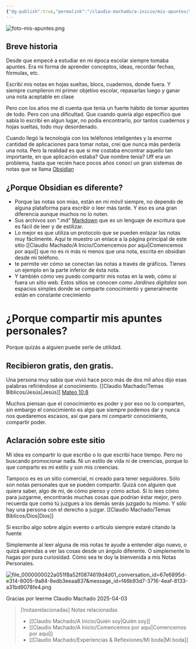 ```yaml
---
{"dg-publish":true,"permalink":"/claudio-machado/a-inicio/mis-apuntes/"}
---
```



![foto-mis-apuntes.png](/img/user/07%20-%20Personal/Im%C3%A1genes/foto-mis-apuntes.png)
## Breve historia 
Desde que empecé a estudiar en mi época escolar siempre tomaba apuntes. Era mi forma de aprender conceptos, ideas, recordar fechas, fórmulas, etc.

Escribí mis notas en hojas sueltas, blocs, cuadernos, donde fuera.
Y siempre cumplieron mi primer objetivo escolar, repasarlas luego y ganar una nota aceptable en clase 

Pero con los años me di cuenta que tenía un fuerte hábito de tomar apuntes de todo. Pero con una dificultad. Que cuando quería algo específico que sabía lo escribí en algun lugar, no podia encontrarlo, por tantos cuadernos y hojas sueltas, todo muy desordenado.

Cuando llegó la tecnología con los teléfonos inteligentes y la enorme cantidad de aplicaciones para tomar notas, creí que nunca más perdería una nota.
Pero la realidad es que si me costaba encontrar aquello tan importante, en que aplicación estaba? Que nombre tenía? Uff era un problema, hasta que recién hace pocos años conocí un gran sistemas de notas que se llama [Obsidian](https://obsidian.md/) 

## ¿Porque Obsidian es diferente?
- Porque las notas son mías, están en mi móvil siempre, no dependo de alguna plataforma para escribir o leer más tarde. Y éso es una gran diferencia aunque muchos no lo noten. 
- Sus archivos son ".md" [Markdown](https://markdown.es/) que es un lenguaje de escritura que es fácil de leer y de estilizar.
- Lo mejor es que utiliza un protocolo que se pueden enlazar las notas muy fácilmente. Aquí te muestro un enlace a la página principal de este sitio [[Claudio Machado/A Inicio/Comencemos por aquí\|Comencemos por aquí]] que no es ni más ni menos que una nota, escrita en obsidian desde mi teléfono.
- te permite ver cómo se conectan las notas a través de gráficos. Tienes un ejemplo en la parte inferior de ésta nota.
- Y también cómo ves puedo compartir mis notas en la web, cómo si fuera un sitio web. Éstos sitios se conocen como *Jardines digitales* son espacios simples donde se comparte conocimiento y generalmente están en constante crecimiento 

# ¿Porque compartir mis apuntes personales?

Porque quizás a alguien puede serle de utilidad.

## Recibieron gratis, den gratis.

Una persona muy sabia que vivió hace poco más de dos mil años dijo esas palabras refiriéndose al conocimiento. [[Claudio Machado/Temas Bíblicos/Jesús\|Jesús]] [Mateo 10:8](https://wol.jw.org/es/wol/b/r4/lp-s/nwtsty/40/10#v=40:10:8)

Muchos piensan que el conocimiento es poder y por eso no lo comparten, sin embargo el conocimiento es algo que siempre podemos dar y nunca nos quedaremos escasos, así que para mí compartir conocimiento, compartir poder.

## Aclaración sobre este sitio 

Mi idea es compartir lo que escribo o lo que escribí hace tiempo. Pero no buscando promocionar nada. Ni un estilo de vida ni de creencias, porque lo que comparto es mi estilo y son mis creencias.

Tampoco es es un sitio comercial, ni creado para tener seguidores. Sólo son notas personales que se pueden compartir. Quizá con alguien que quiera saber, algo de mi, de cómo pienso y cómo actuó. Si lo lees cómo para juzgarme, encontrarás muchas cosas que podrían éstar mejor, pero recuerda que como tú juzgues a los demás serás juzgado tu mismo. Y sólo hay una persona con el derecho a juzgar. [[Claudio Machado/Temas Bíblicos/Dios\|Dios]]

Si escribo algo sobre algún evento o artículo siempre estaré citando la fuente 

Simplemente al leer alguna de mis notas te ayude a entender algo nuevo, o quizá aprendas a ver las cosas desde un ángulo diferente. O simplemente lo hagas por pura curiosidad. Cómo sea te doy la bienvenida a mis Notas Personales.

![file_0000000022a051f8a52f0874619d4d01_conversation_id=67e6895d-e314-8005-9a84-8edb3eeaa837&message_id=f46b93d7-3716-4eaf-8133-a31bd9078fe4.png](/img/user/07%20-%20Personal/Im%C3%A1genes/file_0000000022a051f8a52f0874619d4d01_conversation_id=67e6895d-e314-8005-9a84-8edb3eeaa837&message_id=f46b93d7-3716-4eaf-8133-a31bd9078fe4.png)

Gracias por leerme 
Claudio Machado 
2025-04-03


> [!notasrelacionadas] Notas relacionadas
> - [[Claudio Machado/A Inicio/Quién soy\|Quién soy]]
> - [[Claudio Machado/A Inicio/Comencemos por aquí\|Comencemos por aquí]]
> - [[Claudio Machado/Experiencias & Reflexiones/Mi boda\|Mi boda]]

